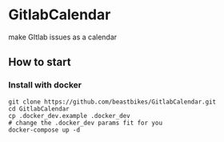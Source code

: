 # GitlabCalendar
make GItlab issues as a calendar

## How to start

### Install with docker

```
git clone https://github.com/beastbikes/GitlabCalendar.git
cd GitlabCalendar
cp .docker_dev.example .docker_dev 
# change the .docker_dev params fit for you
docker-compose up -d
```
